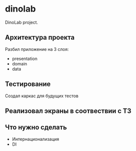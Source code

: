 # dinolab

DinoLab project.

## Архитектура проекта
Разбил приложение на 3 слоя:
- presentation
- domain
- data

## Тестирование
Создал каркас для будущих тестов

## Реализовал экраны в соотвествии с ТЗ

## Что нужно сделать
- Интернационализация
- DI




